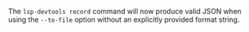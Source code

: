 The `lsp-devtools record` command will now produce valid JSON when using the `--to-file` option without an explicitly provided format string.
